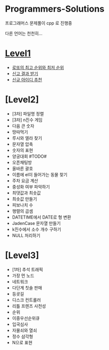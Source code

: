# Programmers-Solutions

프로그래머스 문제풀이
cpp 로 진행중

다른 언어는 천천히...

# [Level1](https://github.com/dkdlqoddi/Programmers-Solutions/tree/main/Level1 "Level1")
* [로또의 최고 순위와 최저 순위](https://github.com/dkdlqoddi/Programmers-Solutions/tree/main/Level1/%EB%A1%9C%EB%98%90%EC%9D%98_%EC%B5%9C%EA%B3%A0_%EC%88%9C%EC%9C%84%EC%99%80_%EC%B5%9C%EC%A0%80_%EC%88%9C%EC%9C%84 "로또의 최고 순위와 최저 순위")
* [신고 결과 받기](https://github.com/dkdlqoddi/Programmers-Solutions/tree/main/Level1/%EC%8B%A0%EA%B3%A0_%EA%B2%B0%EA%B3%BC_%EB%B0%9B%EA%B8%B0 "신고 결과 받기")
* [신규 아이디 추천](https://github.com/dkdlqoddi/Programmers-Solutions/tree/main/Level1/%EC%8B%A0%EA%B7%9C_%EC%95%84%EC%9D%B4%EB%94%94_%EC%B6%94%EC%B2%9C "신규 아이디 추천")

# [Level2]
* [3차] 파일명 정렬
* [3차] n진수 게임
* 다음 큰 숫자
* 땅따먹기
* 루시와 엘라 찾기
* 문자열 압축
* 숫자의 표현
* 양궁대회 #TODO#
* 오픈채팅방
* 올바른 괄호
* 이름에 el이 들어가는 동물 찾기
* 주차 요금 계산
* 중성화 여부 파악하기
* 최댓값과 최솟값
* 최솟값 만들기
* 피보나치 수
* 행렬의 곱셈
* DATETIME에서 DATE로 형 변환
* JadenCase 문자열 만들기
* k진수에서 소수 개수 구하기
* NULL 처리하기

# [Level3]
* [1차] 추석 트래픽
* 가장 먼 노드
* 네트워크
* 다단계 칫솔 판매
* 등굣길
* 디스크 컨트롤러
* 리틀 프렌즈 사천성
* 순위
* 이중우선순위큐
* 입국심사
* 자물쇠와 열쇠
* 정수 삼각형
* N으로 표현